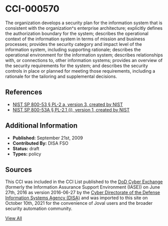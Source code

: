 # CCI-000570

The organization develops a security plan for the information system that is consistent with the organization^s enterprise architecture; explicitly defines the authorization boundary for the system; describes the operational context of the information system in terms of mission and business processes; provides the security category and impact level of the information system, including supporting rationale; describes the operational environment for the information system; describes relationships with, or connections to, other information systems; provides an overview of the security requirements for the system; and describes the security controls in place or planned for meeting those requirements, including a rationale for the tailoring and supplemental decisions.

## References ##

* [NIST SP 800-53 § PL-2 a, version 3, created by NIST](http://csrc.nist.gov/publications/PubsSPs.html)
* [NIST SP 800-53A § PL-2.1 (i), version 1, created by NIST](http://csrc.nist.gov/publications/PubsSPs.html)


## Additional Information ##

* **Published:** September 21st, 2009
* **Contributed By:** DISA FSO
* **Status:** draft
* **Types:** policy

## Sources ##

This CCI was included in the CCI List published to the [DoD Cyber Exchange](https://public.cyber.mil/stigs/cci/)
(formerly the Information Assurance Support Environment (IASE)) on June 27th, 2016 as version
2016-06-27 by the [Cyber Directorate of the Defense Information Systems Agency (DISA)](https://public.cyber.mil/about-cyber/)
and was imported to this site on October 10th, 2021 for the convenience of Joval users and the broader
security automation community.

[View All](../README.md)
